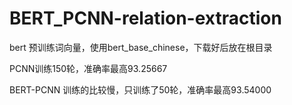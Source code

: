 # BERT_PCNN-relation-extraction


bert 预训练词向量，使用bert_base_chinese，下载好后放在根目录

PCNN训练150轮，准确率最高93.25667

BERT-PCNN 训练的比较慢，只训练了50轮，准确率最高93.54000

